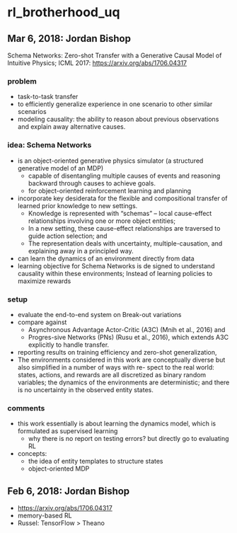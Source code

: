 # rl_brotherhood_uq

## Mar 6, 2018: Jordan Bishop
Schema Networks: Zero-shot Transfer with a Generative Causal Model of Intuitive Physics;
ICML 2017: https://arxiv.org/abs/1706.04317

### problem
* task-to-task transfer
* to efficiently generalize experience in one scenario to other similar scenarios
* modeling causality: the ability to reason about previous observations and explain away alternative causes.

### idea: Schema Networks
* is an object-oriented generative physics simulator (a structured generative model of an MDP)
  * capable of disentangling multiple causes of events and reasoning backward through causes to achieve goals.
  * for object-oriented reinforcement learning and planning
* incorporate key desiderata for the flexible and compositional transfer of learned prior knowledge to new settings. 
  * Knowledge is represented with “schemas” – local cause-effect relationships involving one or more object entities; 
  * In a new setting, these cause-effect relationships are traversed to guide action selection; and 
  * The representation deals with uncertainty, multiple-causation, and explaining away in a principled way.  
* can learn the dynamics of an environment directly from data
* learning objective for Schema Networks is de signed to understand causality within these environments;
  Instead of learning policies to maximize rewards

### setup
* evaluate the end-to-end system on Break-out variations
* compare against 
  * Asynchronous Advantage Actor-Critic (A3C) (Mnih et al., 2016) and 
  * Progres-sive Networks (PNs) (Rusu et al., 2016), which extends A3C explicitly to handle transfer. 
* reporting results on training efficiency and zero-shot generalization,
* The environments considered in this work are conceptually
diverse but also simplified in a number of ways with re-
spect to the real world: states, actions, and rewards are all
discretized as binary random variables; the dynamics of the
environments are deterministic; and there is no uncertainty
in the observed entity states.

### comments
* this work essentially is about learning the dynamics model, which is formulated as supervised learning
  * why there is no report on testing errors? but directly go to evaluating RL
* concepts:
  * the idea of entity templates to structure states
  * object-oriented MDP
 
## Feb 6, 2018: Jordan Bishop
* https://arxiv.org/abs/1706.04317
* memory-based RL
* Russel: TensorFlow > Theano

